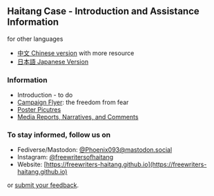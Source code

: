 ## Haitang Case - Introduction and Assistance Information

for other languages

- [中文 Chinese version](https://freewriters-haitang.github.io/) with more resource
- [日本語 Japanese Version](https://freewriters-haitang.github.io/japanese/)

### Information

- Introduction - to do
- [Campaign Flyer](https://freewriters-haitang.github.io/english/posts/000010-flyer/): the freedom from fear
- [Poster Picutres](https://drive.google.com/drive/folders/1L7DVBRrGF58aoiCjGhzfGGYSJiXadpT4)
- [Media Reports, Narratives, and Comments](https://freewriters-haitang.github.io/posts/000015-reports/)

### To stay informed, follow us on 

- Fediverse/Mastodon: [@Phoenix093@mastodon.social](https://mastodon.social/@Phoenix093)
- Instagram: [@freewritersofhaitang](https://www.instagram.com/freewritersofhaitang/)
- Website: [https://freewriters-haitang.github.io](https://freewriters-haitang.github.io)

or [submit your feedback](https://cryptpad.fr/form/#/2/form/view/11rS9aG2ilfoe+J-17tKLUWYAdmn03XSze1HJ75zdOY/).
